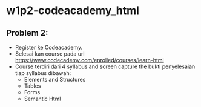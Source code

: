 # w1p2-codeacademy_html

## Problem 2:
  - Register ke Codeacademy.
  - Selesai kan course pada url https://www.codecademy.com/enrolled/courses/learn-html
  - Course terdiri dari 4 syllabus and screen capture the bukti penyelesaian tiap syllabus dibawah:
      - Elements and Structures
      - Tables
      - Forms
      - Semantic Html
